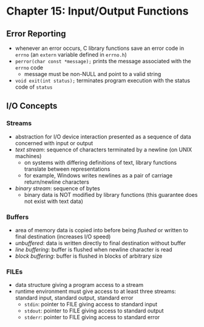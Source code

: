 # Chapter 15: Input/Output Functions

## Error Reporting

- whenever an error occurs, C library functions save an error code in `errno` (an `extern` variable defined in `errno.h`)
- `perror(char const *message);` prints the message associated with the `errno` code
   - message must be non-NULL and point to a valid string
- `void exit(int status);` terminates program execution with the status code of `status`

## I/O Concepts

### Streams

- abstraction for I/O device interaction presented as a sequence of data concerned with input or output
- *text stream*: sequence of characters terminated by a newline (on UNIX machines)
   - on systems with differing definitions of text, library functions translate between representations
   - for example, Windows writes newlines as a pair of carriage return/newline characters
- *binary stream*: sequence of bytes
   - binary data is NOT modified by library functions (this guarantee does not exist with text data)

### Buffers

- area of memory data is copied into before being *flushed* or written to final destination (increases I/O speed)
- *unbuffered*: data is written directly to final destination without buffer
- *line buffering*: buffer is flushed when newline character is read
- *block buffering*: buffer is flushed in blocks of arbitrary size

### FILEs

- data structure giving a program access to a stream
- runtime environment must give access to at least three streams: standard input, standard output, standard error
  - `stdin`: pointer to FILE giving access to standard input
  - `stdout`: pointer to FILE giving access to standard output
  - `stderr`: pointer to FILE giving access to standard error
